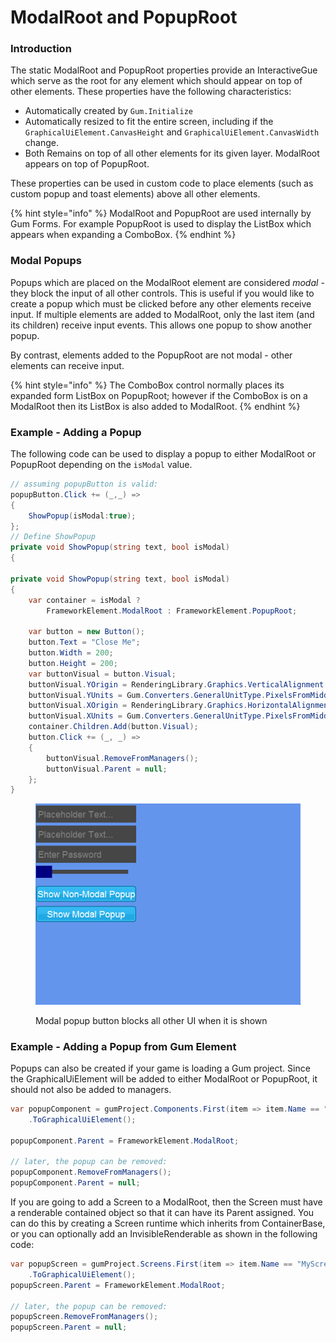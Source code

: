 # ModalRoot and PopupRoot

### Introduction

The static ModalRoot and PopupRoot properties provide an InteractiveGue which serve as the root for any element which should appear on top of other elements. These properties have the following characteristics:

* Automatically created by `Gum.Initialize`
* Automatically resized to fit the entire screen, including if the `GraphicalUiElement.CanvasHeight` and `GraphicalUiElement.CanvasWidth` change.
* Both Remains on top of all other elements for its given layer. ModalRoot appears on top of PopupRoot.

These properties can be used in custom code to place elements (such as custom popup and toast elements) above all other elements.

{% hint style="info" %}
ModalRoot and PopupRoot are used internally by Gum Forms. For example PopupRoot is used to display the ListBox which appears when expanding a ComboBox.
{% endhint %}

### Modal Popups

Popups which are placed on the ModalRoot element are considered _modal_ - they block the input of all other controls. This is useful if you would like to create a popup which must be clicked before any other elements receive input. If multiple elements are added to ModalRoot, only the last item (and its children) receive input events. This allows one popup to show another popup.

By contrast, elements added to the PopupRoot are not modal - other elements can receive input.

{% hint style="info" %}
The ComboBox control normally places its expanded form ListBox on PopupRoot; however if the ComboBox is on a ModalRoot then its ListBox is also added to ModalRoot.
{% endhint %}

### Example - Adding a Popup

The following code can be used to display a popup to either ModalRoot or PopupRoot depending on the `isModal` value.

```csharp
// assuming popupButton is valid:
popupButton.Click += (_,_) =>
{
    ShowPopup(isModal:true);
};
// Define ShowPopup
private void ShowPopup(string text, bool isModal)
{
    
private void ShowPopup(string text, bool isModal)
{
    var container = isModal ? 
        FrameworkElement.ModalRoot : FrameworkElement.PopupRoot;

    var button = new Button();
    button.Text = "Close Me";
    button.Width = 200;
    button.Height = 200;
    var buttonVisual = button.Visual;
    buttonVisual.YOrigin = RenderingLibrary.Graphics.VerticalAlignment.Center;
    buttonVisual.YUnits = Gum.Converters.GeneralUnitType.PixelsFromMiddle;
    buttonVisual.XOrigin = RenderingLibrary.Graphics.HorizontalAlignment.Center;
    buttonVisual.XUnits = Gum.Converters.GeneralUnitType.PixelsFromMiddle;
    container.Children.Add(button.Visual);
    button.Click += (_, _) =>
    {
        buttonVisual.RemoveFromManagers();
        buttonVisual.Parent = null;
    };
}


```

<figure><img src="../../../../../.gitbook/assets/31_06 02 52.gif" alt=""><figcaption><p>Modal popup button blocks all other UI when it is shown</p></figcaption></figure>

### Example - Adding a Popup from Gum Element

Popups can also be created if your game is loading a Gum project. Since the GraphicalUiElement will be added to either ModalRoot or PopupRoot, it should not also be added to managers.

```csharp
var popupComponent = gumProject.Components.First(item => item.Name == "MyPopup")
    .ToGraphicalUiElement();

popupComponent.Parent = FrameworkElement.ModalRoot;

// later, the popup can be removed:
popupComponent.RemoveFromManagers();
popupComponent.Parent = null;
```

If you are going to add a Screen to a ModalRoot, then the Screen must have a renderable contained object so that it can have its Parent assigned. You can do this by creating a Screen runtime which inherits from ContainerBase, or you can optionally add an InvisibleRenderable as shown in the following code:

```csharp
var popupScreen = gumProject.Screens.First(item => item.Name == "MyScreen")
    .ToGraphicalUiElement();
popupScreen.Parent = FrameworkElement.ModalRoot;

// later, the popup can be removed:
popupScreen.RemoveFromManagers();
popupScreen.Parent = null;
```